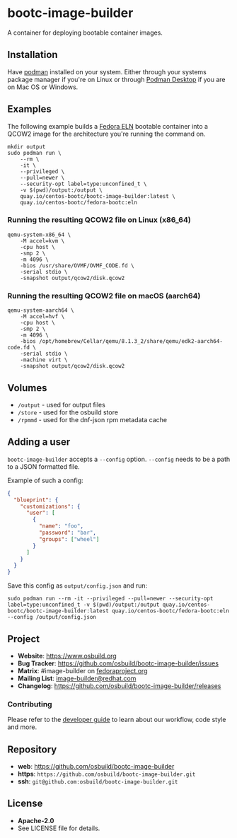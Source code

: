 # bootc-image-builder

A container for deploying bootable container images.

## Installation

Have [podman](https://podman.io/) installed on your system. Either through your systems package manager if you're on Linux or through [Podman Desktop](https://podman.io/) if you are on Mac OS or Windows.

## Examples

The following example builds a [Fedora ELN]() bootable container into a QCOW2 image for the architecture you're running the command on.

```
mkdir output
sudo podman run \
    --rm \
    -it \
    --privileged \
    --pull=newer \
    --security-opt label=type:unconfined_t \
    -v $(pwd)/output:/output \
    quay.io/centos-bootc/bootc-image-builder:latest \
    quay.io/centos-bootc/fedora-bootc:eln
```

### Running the resulting QCOW2 file on Linux (x86_64)
```
qemu-system-x86_64 \
    -M accel=kvm \
    -cpu host \
    -smp 2 \
    -m 4096 \
    -bios /usr/share/OVMF/OVMF_CODE.fd \
    -serial stdio \
    -snapshot output/qcow2/disk.qcow2
```

### Running the resulting QCOW2 file on macOS (aarch64)
```
qemu-system-aarch64 \
    -M accel=hvf \
    -cpu host \
    -smp 2 \
    -m 4096 \
    -bios /opt/homebrew/Cellar/qemu/8.1.3_2/share/qemu/edk2-aarch64-code.fd \
    -serial stdio \
    -machine virt \
    -snapshot output/qcow2/disk.qcow2
```

## Volumes
- `/output` - used for output files
- `/store` - used for the osbuild store
- `/rpmmd` - used for the dnf-json rpm metadata cache

## Adding a user
`bootc-image-builder` accepts a `--config` option. `--config` needs to be a path to a JSON formatted file.

Example of such a config:

```json
{
  "blueprint": {
    "customizations": {
      "user": [
        {
          "name": "foo",
          "password": "bar",
          "groups": ["wheel"]
        }
      ]
    }
  }
}
```

Save this config as `output/config.json` and run:

```
sudo podman run --rm -it --privileged --pull=newer --security-opt label=type:unconfined_t -v $(pwd)/output:/output quay.io/centos-bootc/bootc-image-builder:latest quay.io/centos-bootc/fedora-bootc:eln --config /output/config.json
```

## Project

 * **Website**: <https://www.osbuild.org>
 * **Bug Tracker**: <https://github.com/osbuild/bootc-image-builder/issues>
 * **Matrix**: #image-builder on [fedoraproject.org](https://matrix.to/#/#image-builder:fedoraproject.org)
 * **Mailing List**: image-builder@redhat.com
 * **Changelog**: <https://github.com/osbuild/bootc-image-builder/releases>

### Contributing

Please refer to the [developer guide](https://www.osbuild.org/guides/developer-guide/index.html) to learn about our workflow, code style and more.

## Repository

 - **web**:   <https://github.com/osbuild/bootc-image-builder>
 - **https**: `https://github.com/osbuild/bootc-image-builder.git`
 - **ssh**:   `git@github.com:osbuild/bootc-image-builder.git`

## License

 - **Apache-2.0**
 - See LICENSE file for details.

